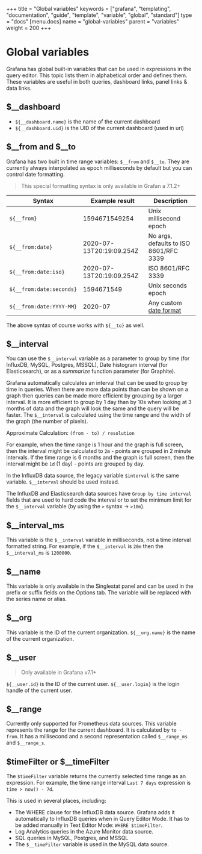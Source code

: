 +++
title = "Global variables"
keywords = ["grafana", "templating", "documentation", "guide", "template", "variable", "global", "standard"]
type = "docs"
[menu.docs]
name = "global-variables"
parent = "variables"
weight = 200
+++

# Global variables

Grafana has global built-in variables that can be used in expressions in the query editor. This topic lists them in alphabetical order and defines them. These variables are useful in both queries, dashboard links, panel links & data links.

## $__dashboard

- `${__dashboard.name}` is the name of the current dashboard
- `${__dashboard.uid}` is the UID of the current dashboard (used in url)

## $__from and $__to

Grafana has two built in time range variables: `$__from` and `$__to`. They are currently always interpolated as epoch milliseconds by default but you can control date formatting.

> This special formatting syntax is only available in Grafan a 7.1.2+

| Syntax                   | Example result           | Description |
| ------------------------ | ------------------------ | ----------- |
| `${__from}`              | 1594671549254            | Unix millisecond epoch |
| `${__from:date}`         | 2020-07-13T20:19:09.254Z | No args, defaults to ISO 8601/RFC 3339 | 
| `${__from:date:iso}`     | 2020-07-13T20:19:09.254Z | ISO 8601/RFC 3339 |
| `${__from:date:seconds}` | 1594671549               | Unix seconds epoch |
| `${__from:date:YYYY-MM}` | 2020-07                  | Any custom [date format](https://momentjs.com/docs/#/displaying/) |

The above syntax of course works with `${__to}` as well.  

## $__interval

You can use the `$__interval` variable as a parameter to group by time (for InfluxDB, MySQL, Postgres, MSSQL), Date histogram interval (for Elasticsearch), or as a _summarize_ function parameter (for Graphite).

Grafana automatically calculates an interval that can be used to group by time in queries. When there are more data points than can be shown on a graph then queries can be made more efficient by grouping by a larger interval. It is more efficient to group by 1 day than by 10s when looking at 3 months of data and the graph will look the same and the query will be faster. The `$__interval` is calculated using the time range and the width of the graph (the number of pixels).

Approximate Calculation: `(from - to) / resolution`

For example, when the time range is 1 hour and the graph is full screen, then the interval might be calculated to `2m` - points are grouped in 2 minute intervals. If the time range is 6 months and the graph is full screen, then the interval might be `1d` (1 day) - points are grouped by day.

In the InfluxDB data source, the legacy variable `$interval` is the same variable. `$__interval` should be used instead.

The InfluxDB and Elasticsearch data sources have `Group by time interval` fields that are used to hard code the interval or to set the minimum limit for the `$__interval` variable (by using the `>` syntax -> `>10m`).

## $__interval_ms

This variable is the `$__interval` variable in milliseconds, not a time interval formatted string. For example, if the `$__interval` is `20m` then the `$__interval_ms` is `1200000`.

## $__name

This variable is only available in the Singlestat panel and can be used in the prefix or suffix fields on the Options tab. The variable will be replaced with the series name or alias.

## $__org

This variable is the ID of the current organization.
`${__org.name}` is the name of the current organization.

## $__user

> Only available in Grafana v7.1+

`${__user.id}` is the ID of the current user.
`${__user.login}` is the login handle of the current user.

## $__range

Currently only supported for Prometheus data sources. This variable represents the range for the current dashboard. It is calculated by `to - from`. It has a millisecond and a second representation called `$__range_ms` and `$__range_s`.

## $timeFilter or $__timeFilter

The `$timeFilter` variable returns the currently selected time range as an expression. For example, the time range interval `Last 7 days` expression is `time > now() - 7d`.

This is used in several places, including:

- The WHERE clause for the InfluxDB data source. Grafana adds it automatically to InfluxDB queries when in Query Editor Mode. It has to be added manually in Text Editor Mode: `WHERE $timeFilter`.
- Log Analytics queries in the Azure Monitor data source.
- SQL queries in MySQL, Postgres, and MSSQL
- The `$__timeFilter` variable is used in the MySQL data source.
